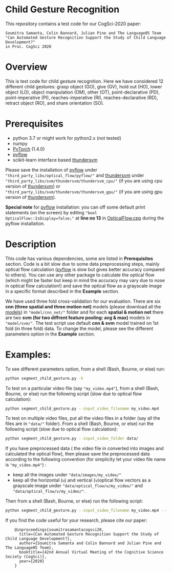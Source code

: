 # Child Gesture Recognition

This repository contains a test code for our CogSci-2020 paper:

    Soumitra Samanta, Colin Bannard, Julian Pine and The Language05 Team
    "Can Automated Gesture Recognition Support the Study of Child Language Development?"
    in Proc. CogSci 2020


# Overview

This is test code for child gesture recognition. Here we have considered 12 different child gestures: grasp object (GO), give (GV), hold out (HO), lower object (LO), object manipulation (OM), other (OT), point-declarative (PD), point-imperative (PI), reaches-imperative (RI), reaches-declarative (RD), retract object (RO), and share orientation (SO).

# Prerequisites
- python 3.7 or might work for python2.x (not tested)
- numpy
- [PyTorch](https://pytorch.org/) (1.4.0)
- [pyflow](https://github.com/pathak22/pyflow)
- scikit-learn interface based [thundersvm](https://github.com/Xtra-Computing/thundersvm/tree/master/python)

Please save the installation of [pyflow](https://github.com/pathak22/pyflow) under `"third_party_libs/optical_flow/pyflow/"` and [thundersvm](https://github.com/Xtra-Computing/thundersvm/tree/master/python) under `"third_party_libs/svm/thundersvm/thundersvm_cpu/"` (if you are using cpu version of [thundersvm](https://github.com/Xtra-Computing/thundersvm/tree/master/python)) or  `"third_party_libs/svm/thundersvm/thundersvm_gpu/"` (if you are using gpu version of [thundersvm](https://github.com/Xtra-Computing/thundersvm/tree/master/python)). 

**Special note** for [pyflow](https://github.com/pathak22/pyflow) installation: you can off some default print statements (on the screen) by editing `"bool OpticalFlow::IsDisplay=false;"` at **line no 13** in [OpticalFlow.cpp](https://github.com/pathak22/pyflow/blob/master/src/OpticalFlow.cpp) during the pyflow installation. 

# Description

This code has various dependencies, some are listed in **Prerequisites** section. Code is a bit slow due to some data preprocessing steps, mainly optical flow calculation ([pyflow](https://github.com/pathak22/pyflow) is slow but gives better accuracy compared to others). You can use any other package to calculate the optical flow (which might be faster but keep in mind the accuracy may vary due to nose in optical flow calculation!) and save the optical flow as a grayscale image in a specific format described in the **Example** section.

We have used three fold cross-validation for our evaluation. There are six **cnn (three spatial and three motion net)** models (please download all the [models](https://drive.google.com/drive/folders/1jJJYeTYmUoyPj_7ee5VPz39TOf-Qw6th?usp=sharing)) in `"model/cnn_net/"` folder and for each **spatial & motion net** there are two **svm (for two diffrent feature pooling: avg & max)** models in `"model/svm/"`. The test script use default **cnn & svm** model trained on 1st fold (in three fold) data. To change the model, please see the different parameters option in the **Example** section.    

# Examples:

To see different parameters option, from a shell (Bash, Bourne, or else) run:

```bash
python segment_child_gesture.py -h
```

To test on a particular video file (say `"my_video.mp4"`), from a shell (Bash, Bourne, or else) run the following script (slow due to optical flow calculation):

```bash
python segment_child_gesture.py --input_video_filename my_video.mp4
```

To test on multiple video files, put all the video files in a folder (say all the files are in `"data/"` folder). From a shell (Bash, Bourne, or else) run the following script (slow due to optical flow calculation):

```bash
python segment_child_gesture.py --input_video_folder data/
```

If you have preprocessed data ( the video file in converted into images and calculated the optical flow), then please save the preprocessed data according to the following convention (for simplicity let your video file name is `"my_video.mp4"`) :

- keep all the images under `"data/images/my_video/"`
- keep all the horizontal (`u`) and vertical (`v`)optical flow vectors as a grayscale image under `"data/optical_flow/u/my_video/"` and `"data/optical_flow/v/my_video/"`. 

Then from a shell (Bash, Bourne, or else) run the following script:

```bash
python segment_child_gesture.py --input_video_filename my_video.mp4 --input_images_path data/images/ --input_images_path data/optical_flow/
```

If you find the code useful for your research, please cite our paper:

        @inproceedings{soumitrasamantacogsci20,
          title={Can Automated Gesture Recognition Support the Study of Child Language Development?},
          author={Soumitra Samanta and Colin Bannard and Julian Pine and The Language05 Team},
          booktitle={42nd Annual Virtual Meeting of the Cognitive Science Society (CogSci)},
          year={2020}
        }

